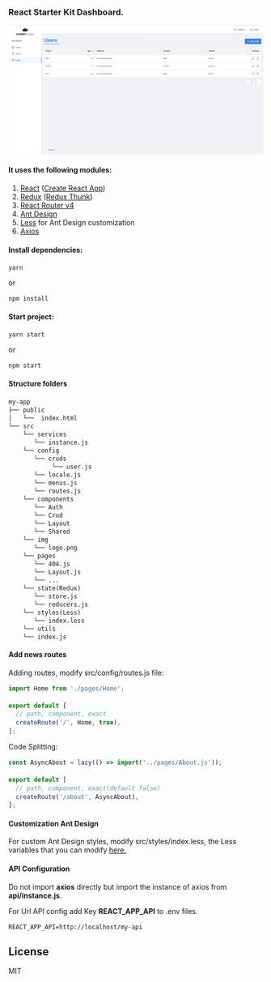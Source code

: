### React Starter Kit Dashboard.

![ScreenShot](./screenshot.png)

#### It uses the following modules:
1. [React](https://reactjs.org) ([Create React App](https://github.com/facebook/create-react-app))
2. [Redux](https://redux.js.org) ([Redux Thunk](https://github.com/gaearon/redux-thunk))
3. [React Router v4](https://reacttraining.com/react-router/)
4. [Ant Design](https://ant.design)
5. [Less](http://lesscss.org) for Ant Design customization
6. [Axios](https://github.com/axios/axios)

#### Install dependencies:

```
yarn
```
or
```
npm install
```

#### Start project:

```
yarn start
```
or
```
npm start
```

#### Structure folders
```
my-app
├── public
│   └──  index.html
└── src
    └── services
       └── instance.js
    └── config
       └── cruds
            └── user.js
       └── locale.js
       └── menus.js
       └── routes.js
    └── components
       └── Auth
       └── Crud
       └── Layout
       └── Shared
    └── img
       └── logo.png
    └── pages
       └── 404.js
       └── Layout.js
       └── ...
    └── state(Redux)
       └── store.js
       └── reducers.js
    └── styles(Less)
       └── index.less
    └── utils
    └── index.js
```

#### Add news routes

Adding routes, modify src/config/routes.js file:

```javascript
import Home from './pages/Home';

export default [
  // path, component, exact
  createRoute('/', Home, true),
];
```

Code Splitting:

```javascript
const AsyncAbout = lazy(() => import('../pages/About.js'));

export default [
  // path, component, exact(default false)
  createRoute('/about', AsyncAbout),
];
```

#### Customization Ant Design

For custom Ant Design styles, modify src/styles/index.less, the Less variables that you can modify [here.](https://github.com/ant-design/ant-design/blob/master/components/style/themes/default.less)

#### API Configuration

Do not import **axios** directly but import the instance of axios from **api/instance.js**.

For Url API config add Key **REACT_APP_API** to .env files.

```
REACT_APP_API=http://localhost/my-api
```

## License

MIT

